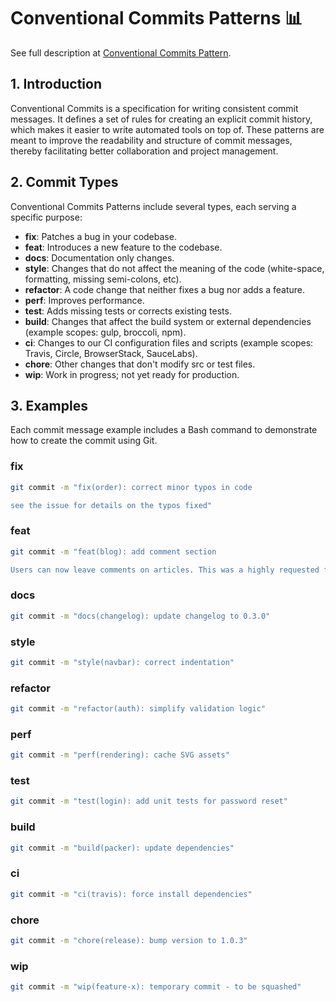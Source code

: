 # Conventional Commits Patterns 📊
See full description at [Conventional Commits Pattern](https://github.com/BrunoTanabe/conventional-commits-pattern/).

## 1. Introduction
Conventional Commits is a specification for writing consistent commit messages. It defines a set of rules for creating an explicit commit history, which makes it easier to write automated tools on top of. These patterns are meant to improve the readability and structure of commit messages, thereby facilitating better collaboration and project management.

## 2. Commit Types
Conventional Commits Patterns include several types, each serving a specific purpose:

- **fix**: Patches a bug in your codebase.
- **feat**: Introduces a new feature to the codebase.
- **docs**: Documentation only changes.
- **style**: Changes that do not affect the meaning of the code (white-space, formatting, missing semi-colons, etc).
- **refactor**: A code change that neither fixes a bug nor adds a feature.
- **perf**: Improves performance.
- **test**: Adds missing tests or corrects existing tests.
- **build**: Changes that affect the build system or external dependencies (example scopes: gulp, broccoli, npm).
- **ci**: Changes to our CI configuration files and scripts (example scopes: Travis, Circle, BrowserStack, SauceLabs).
- **chore**: Other changes that don't modify src or test files.
- **wip**: Work in progress; not yet ready for production.

## 3. Examples
Each commit message example includes a Bash command to demonstrate how to create the commit using Git.

### fix
```bash
git commit -m "fix(order): correct minor typos in code

see the issue for details on the typos fixed"
```
### feat
```bash
git commit -m "feat(blog): add comment section

Users can now leave comments on articles. This was a highly requested feature from our user feedback."
```
### docs
```bash
git commit -m "docs(changelog): update changelog to 0.3.0"
```
### style
```bash
git commit -m "style(navbar): correct indentation"
```
### refactor
```bash
git commit -m "refactor(auth): simplify validation logic"
```
### perf
```bash
git commit -m "perf(rendering): cache SVG assets"
```
### test
```bash
git commit -m "test(login): add unit tests for password reset"
```
### build
```bash
git commit -m "build(packer): update dependencies"
```
### ci
```bash
git commit -m "ci(travis): force install dependencies"
```
### chore
```bash
git commit -m "chore(release): bump version to 1.0.3"
```
### wip
```bash
git commit -m "wip(feature-x): temporary commit - to be squashed"
```
